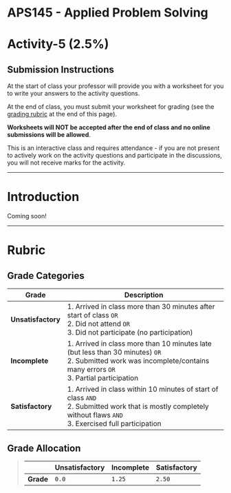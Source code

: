 # APS145 - Applied Problem Solving

# Activity-5 (2.5%)

## Submission Instructions

At the start of class your professor will provide you with a worksheet for you to write your answers to the activity questions.

At the end of class, you must submit your worksheet for grading (see the [grading rubric](./README.md#rubric) at the end of this page).

**Worksheets will NOT be accepted after the end of class and no online submissions will be allowed**. 

This is an interactive class and requires attendance - if you are not present to actively work on the activity questions and participate in the discussions, you will not receive marks for the activity.

---

# Introduction

Coming soon!

---

# Rubric

## Grade Categories

| Grade | Description|
| ----- | -----------|
| **Unsatisfactory** | 1. Arrived in class more than 30 minutes after start of class `OR` <br> 2. Did not attend `OR` <br> 3. Did not participate (no participation)|
| **Incomplete** | 1. Arrived in class more than 10 minutes late (but less than 30 minutes) `OR` <br> 2. Submitted work was incomplete/contains many errors `OR` <br>3. Partial participation|
| **Satisfactory** |1. Arrived in class within 10 minutes of start of class `AND` <br> 2. Submitted work that is mostly completely without flaws `AND` <br> 3. Exercised full participation|


## Grade Allocation

> |  | Unsatisfactory | Incomplete | Satisfactory |
> | -------- | ------- | ------- | ------- |
> | **Grade** | `0.0` | `1.25` | `2.50` |